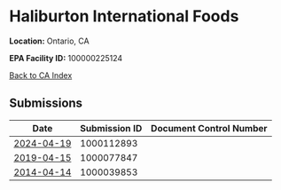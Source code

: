 # Haliburton International Foods

**Location:** Ontario, CA

**EPA Facility ID:** 100000225124

[Back to CA Index](../../index.md)

## Submissions

| Date | Submission ID | Document Control Number |
|------|--------------|-------------------------|
| [2024-04-19](submissions/1000112893.md) | 1000112893 |  |
| [2019-04-15](submissions/1000077847.md) | 1000077847 |  |
| [2014-04-14](submissions/1000039853.md) | 1000039853 |  |
